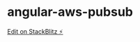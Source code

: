 # angular-aws-pubsub

[Edit on StackBlitz ⚡️](https://stackblitz.com/edit/angular-aws-pubsub-duz9xh)